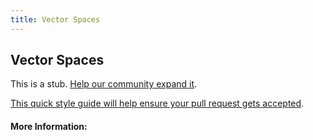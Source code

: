 ```yaml
---
title: Vector Spaces
---
```


## Vector Spaces

This is a stub. [Help our community expand it](https://github.com/freecodecamp/guides/tree/master/src/pages/articles/math/linear-algebra/vector-spaces/index.md).

[This quick style guide will help ensure your pull request gets accepted](https://github.com/freeCodeCamp/guides/blob/master/README.md).

<!-- The article goes here, in GitHub-flavored Markdown. Feel free to add YouTube videos, images, and CodePen/JSBin embeds  -->

#### More Information:
<!-- Please add any articles you think might be helpful to read before writing the article -->


